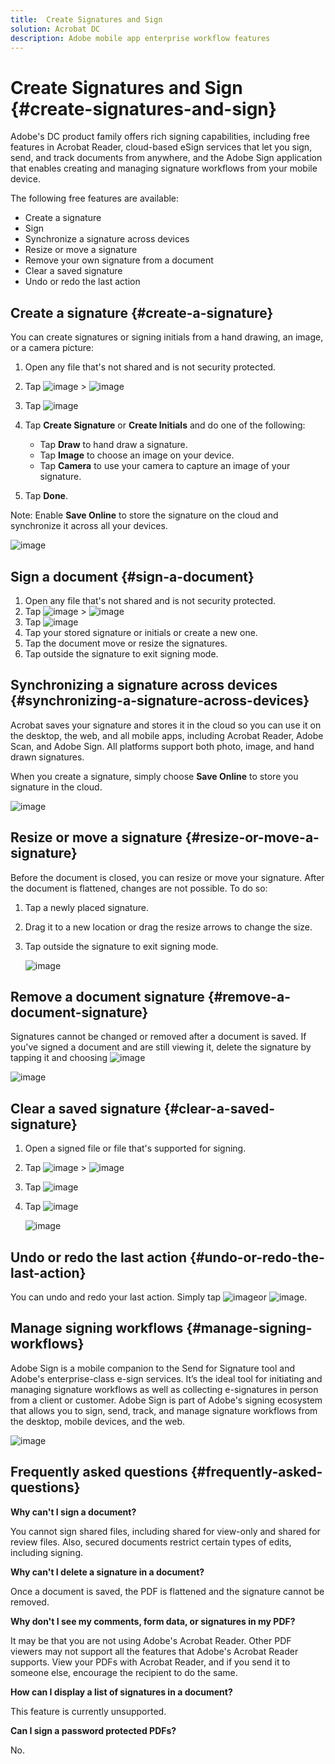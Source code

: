 ```yaml
---
title:  Create Signatures and Sign
solution: Acrobat DC
description: Adobe mobile app enterprise workflow features
---
```


# Create Signatures and Sign {#create-signatures-and-sign}

Adobe's DC product family offers rich signing capabilities, including free features in Acrobat Reader, cloud-based eSign services that let you sign, send, and track documents from anywhere, and the Adobe Sign application that enables creating and managing signature workflows from your mobile device.

The following free features are available:

* Create a signature
* Sign
* Synchronize a signature across devices
* Resize or move a signature
* Remove your own signature  from a document
* Clear a saved signature
* Undo or redo the last action

## Create a signature {#create-a-signature}

You can create signatures or signing initials from a hand drawing, an image, or a camera picture:

1. Open any file that's not shared and is not security protected. 
1. Tap  ![image](./images/editicon.png) > ![image](./images/fillsignicon.png)
1. Tap ![image](./images/signicon.png)
1. Tap **Create Signature** or **Create Initials** and do one of the following:

    * Tap **Draw** to hand draw a signature.
    * Tap **Image**  to choose an image on your device.
    * Tap **Camera** to use your camera to capture an image of your signature.

1. Tap **Done**.

Note: Enable **Save Online** to store the signature on the cloud and synchronize it across all your devices.

   ![image](./images/createsignature.png)

## Sign a document {#sign-a-document}

1. Open any file that's not shared and is not security protected. 
1. Tap  ![image](./images/editicon.png) > ![image](./images/fillsignicon.png)
1. Tap ![image](./images/signicon.png)
1. Tap your stored signature or initials or create a new one. 
1. Tap the document move or resize the signatures.
1. Tap outside the signature to exit signing mode. 

## Synchronizing a signature across devices {#synchronizing-a-signature-across-devices}

Acrobat saves your signature and stores it in the cloud so you can use it on the desktop, the web, and all mobile apps, including Acrobat Reader, Adobe Scan, and Adobe Sign. All platforms support both photo, image, and hand drawn signatures.

When you create a signature, simply choose **Save Online** to store you signature in the cloud.

   ![image](./images/savetoonlineprofile.png)

## Resize or move a signature {#resize-or-move-a-signature}

Before the document is closed, you can resize or move your signature. After the document is flattened, changes are not possible. To do so:

1. Tap a newly placed signature. 
1. Drag it to a new location or drag the resize arrows to change the size. 
1. Tap outside the signature to exit signing mode. 

   ![image](./images/resizesig.png)

## Remove a document signature {#remove-a-document-signature}

Signatures cannot be changed or removed after a document is saved. If you've signed a document and are still viewing it, delete the signature by tapping it and choosing ![image](./images/deleteicon.png)

   ![image](./images/resizesig.png)

## Clear a saved signature {#clear-a-saved-signature}

1. Open a signed file or file that's supported for signing. 
1. Tap  ![image](./images/editicon.png) > ![image](./images/fillsignicon.png)
1. Tap ![image](./images/signicon.png)
1. Tap ![image](./images/clearsigicon.png)

   ![image](./images/deletesig.png)

## Undo or redo the last action {#undo-or-redo-the-last-action}

You can undo and redo your last action. Simply tap ![image](./images/undoicon.png)or ![image](./images/redoicon.png).

## Manage signing workflows {#manage-signing-workflows}

Adobe Sign is a mobile companion to the Send for Signature tool and Adobe's enterprise-class e-sign services. It’s the ideal tool for initiating and managing signature workflows as well as collecting e-signatures in person from a client or customer. Adobe Sign is part of Adobe's signing ecosystem that allows you to sign, send, track, and manage signature workflows from the desktop, mobile devices, and the web.

   ![image](./images/signworkflow.png)

## Frequently asked questions {#frequently-asked-questions}

**Why can't I sign a document?**

You cannot sign shared files, including shared for view-only and shared for review files. Also, secured documents restrict certain types of edits, including signing.

**Why can't I delete a signature in a document?**

Once a document is saved, the PDF is flattened and the signature cannot be removed.

**Why don't I see my comments, form data, or signatures in my PDF?**

It may be that you are not using Adobe's Acrobat Reader. Other PDF viewers may not support all the features that Adobe's Acrobat Reader supports. View your PDFs with Acrobat Reader, and if you send it to someone else, encourage the recipient to do the same.

**How can I display a list of signatures in a document?**

This feature is currently unsupported.

**Can I sign a password protected PDFs?**

No.